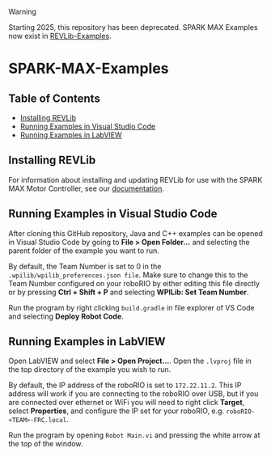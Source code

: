 > [!WARNING]
> Starting 2025, this repository has been deprecated. SPARK MAX Examples now exist in [REVLib-Examples](https://github.com/REVrobotics/REVLib-Examples).

# SPARK-MAX-Examples

## Table of Contents

* [Installing REVLib](#installing-revlib)
* [Running Examples in Visual Studio Code](#running-examples-in-visual-studio-code)
* [Running Examples in LabVIEW](#running-examples-in-labview)

## Installing REVLib

For information about installing and updating REVLib for use with the SPARK MAX Motor Controller, see our [documentation](https://docs.revrobotics.com/brushless/spark-max/revlib/).

## Running Examples in Visual Studio Code

After cloning this GitHub repository, Java and C++ examples can be opened in Visual Studio Code by going to **File > Open Folder...** and selecting the parent folder of the example you want to run.

By default, the Team Number is set to 0 in the `.wpilib/wpilib_preferences.json file`. Make sure to change this to the Team Number configured on your roboRIO by either editing this file directly or by pressing **Ctrl + Shift + P** and selecting **WPILib: Set Team Number**.

Run the program by right clicking `build.gradle` in file explorer of VS Code and selecting **Deploy Robot Code**.

## Running Examples in LabVIEW

Open LabVIEW and select **File > Open Project...**. Open the `.lvproj` file in the top directory of the example you wish to run.

By default, the IP address of the roboRIO is set to `172.22.11.2`. This IP address will work if you are connecting to the roboRIO over USB, but if you are connected over ethernet or WiFi you will need to right click **Target**, select **Properties**, and configure the IP set for your roboRIO, e.g. `roboRIO-<TEAM>-FRC.local`.

Run the program by opening `Robot Main.vi` and pressing the white arrow at the top of the window.
